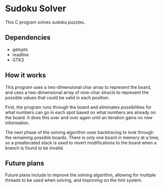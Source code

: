 # Sudoku Solver
This C program solves sudoku puzzles. 

## Dependencies
* getopts
* readline
* GTK3

## How it works
This program uses a two-dimensional char array to represent the board, and uses a two-dimensional array of nine-char structs to represent the possible values that could be valid in each position.

First, the program runs through the board and eliminates possibilities for what numbers can go in each spot based on what numbers are already on the board. It does this over and over again until an iteration gains no new information.

The next phase of the solving algorithm uses backtracing to look through the remaining possible boards. There is only one board in memory at a time, so a preallocated stack is used to revert modifications to the board when a branch is found to be invalid.

## Future plans
Future plans include to improve the solving algorithm, allowing for multiple threads to be used when solving, and improving on the hint system.
